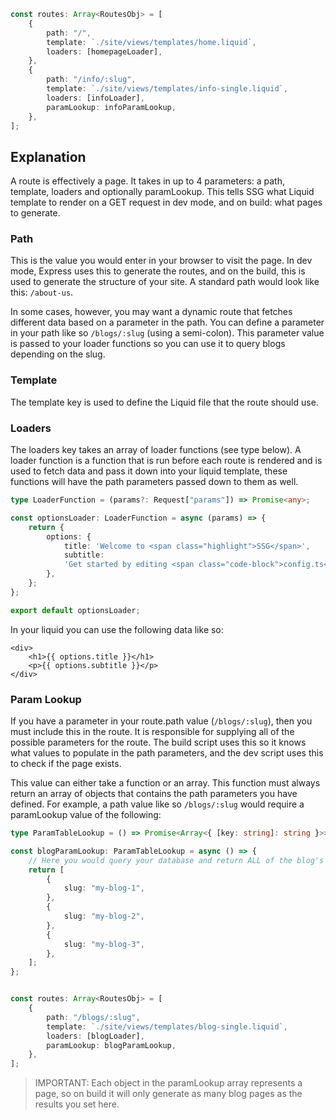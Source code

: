 ```typescript
const routes: Array<RoutesObj> = [
    {
        path: "/",
        template: `./site/views/templates/home.liquid`,
        loaders: [homepageLoader],
    },
    {
        path: "/info/:slug",
        template: `./site/views/templates/info-single.liquid`,
        loaders: [infoLoader],
        paramLookup: infoParamLookup,
    },
];
```

## Explanation

A route is effectively a page. It takes in up to 4 parameters: a path, template, loaders and optionally paramLookup. This tells SSG what Liquid template to render on a GET request in dev mode, and on build: what pages to generate. 

### Path

This is the value you would enter in your browser to visit the page. In dev mode, Express uses this to generate the routes, and on the build, this is used to generate the structure of your site. A standard path would look like this: ``/about-us``.

In some cases, however, you may want a dynamic route that fetches different data based on a parameter in the path. You can define a parameter in your path like so ``/blogs/:slug`` (using a semi-colon). This parameter value is passed to your loader functions so you can use it to query blogs depending on the slug.


### Template

The template key is used to define the Liquid file that the route should use.

### Loaders

The loaders key takes an array of loader functions (see type below). A loader function is a function that is run before each route is rendered and is used to fetch data and pass it down into your liquid template, these functions will have the path parameters passed down to them as well.

```typescript
type LoaderFunction = (params?: Request["params"]) => Promise<any>;

const optionsLoader: LoaderFunction = async (params) => {
    return {
        options: {
            title: 'Welcome to <span class="highlight">SSG</span>',
            subtitle:
            'Get started by editing <span class="code-block">config.ts</span>',
        },
    };
};

export default optionsLoader;
```

In your liquid you can use the following data like so:

```liquid
<div>
    <h1>{{ options.title }}</h1>
    <p>{{ options.subtitle }}</p>
</div>
```

### Param Lookup

If you have a parameter in your route.path value (``/blogs/:slug``), then you must include this in the route. It is responsible for supplying all of the possible parameters for the route. The build script uses this so it knows what values to populate in the path parameters, and the dev script uses this to check if the page exists.

This value can either take a function or an array. This function must always return an array of objects that contains the path parameters you have defined. For example, a path value like so ``/blogs/:slug`` would require a paramLookup value of the following:

```typescript
type ParamTableLookup = () => Promise<Array<{ [key: string]: string }>>;

const blogParamLookup: ParamTableLookup = async () => {
    // Here you would query your database and return ALL of the blog's slugs.
    return [
        {
            slug: "my-blog-1",
        },
        {
            slug: "my-blog-2",
        },
        {
            slug: "my-blog-3",
        },
    ];
};


const routes: Array<RoutesObj> = [
    {
        path: "/blogs/:slug",
        template: `./site/views/templates/blog-single.liquid`,
        loaders: [blogLoader],
        paramLookup: blogParamLookup,
    },
];
```

> IMPORTANT: Each object in the paramLookup array represents a page, so on build it will only generate as many blog pages as the results you set here.